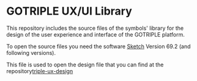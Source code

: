 # GOTRIPLE UX/UI Library

This repository includes the source files of the symbols' library for the design of the user experience and interface of the GOTRIPLE platform.

To open the source files you need the software [Sketch](https://www.sketch.com/) Version 69.2 (and following versions).

This file is used to open the design file that you can find at the repository[triple-ux-design](https://github.com/net7/triple-ux-design)
